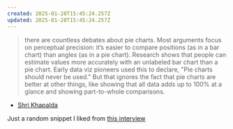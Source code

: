 ```yaml
---
created: 2025-01-28T15:45:24.257Z
updated: 2025-01-28T15:45:24.257Z
---
```

> there are countless debates about pie charts. Most arguments focus on perceptual precision: it’s easier to compare positions (as in a bar chart) than angles (as in a pie chart). Research shows that people can estimate values more accurately with an unlabeled bar chart than a pie chart. Early data viz pioneers used this to declare, "Pie charts should never be used." But that ignores the fact that pie charts are better at other things, like showing that all data adds up to 100% at a glance and showing part-to-whole comparisons.

- [Shri Khapalda](https://thef5.substack.com/p/amen-escaped)

Just a random snippet I liked from [this interview](https://thef5.substack.com/p/amen-escaped)